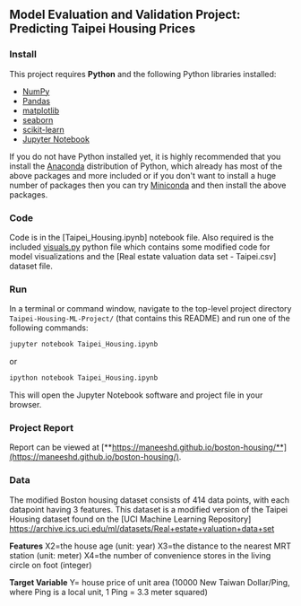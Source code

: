 ## Model Evaluation and Validation Project: Predicting Taipei Housing Prices

### Install

This project requires **Python** and the following Python libraries installed:

- [NumPy](https://www.numpy.org/)
- [Pandas](https://pandas.pydata.org/)
- [matplotlib](https://matplotlib.org/)
- [seaborn](https://seaborn.pydata.org/)
- [scikit-learn](https://scikit-learn.org/stable/)
- [Jupyter Notebook](https://ipython.org/notebook.html)

If you do not have Python installed yet, it is highly recommended that you install the [Anaconda](https://www.anaconda.com/download/) distribution of Python, which already has most of the above packages and more included or if you don't want to install a huge number of packages then you can try [Miniconda](https://conda.io/miniconda.html) and then install the above packages.

### Code

Code is in the [Taipei_Housing.ipynb] notebook file. Also required is the included [visuals.py](visuals_md.py) python file which contains some modified code for model visualizations and the [Real estate valuation data set - Taipei.csv] dataset file.

### Run

In a terminal or command window, navigate to the top-level project directory `Taipei-Housing-ML-Project/` (that contains this README) and run one of the following commands:

```bash
jupyter notebook Taipei_Housing.ipynb
```

or

```bash
ipython notebook Taipei_Housing.ipynb
```

This will open the Jupyter Notebook software and project file in your browser.

### Project Report

Report can be viewed at [**https://maneeshd.github.io/boston-housing/**](https://maneeshd.github.io/boston-housing/).

### Data

The modified Boston housing dataset consists of 414 data points, with each datapoint having 3 features. This dataset is a modified version of the Taipei Housing dataset found on the [UCI Machine Learning Repository] https://archive.ics.uci.edu/ml/datasets/Real+estate+valuation+data+set

**Features**
X2=the house age (unit: year)
X3=the distance to the nearest MRT station (unit: meter)
X4=the number of convenience stores in the living circle on foot (integer)

**Target Variable**
Y= house price of unit area (10000 New Taiwan Dollar/Ping, where Ping is a local unit, 1 Ping = 3.3 meter squared)

